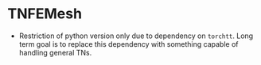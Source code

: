 # TNFEMesh

- Restriction of python version only due to dependency on `torchtt`.
Long term goal is to replace this dependency with something capable of
handling general TNs.